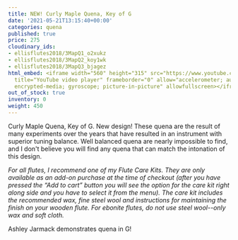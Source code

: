 ```yaml
---
title: NEW! Curly Maple Quena, Key of G
date: '2021-05-21T13:15:40+00:00'
categories: quena
published: true
price: 275
cloudinary_ids:
- ellisflutes2018/3MapQ1_o2xukz
- ellisflutes2018/3MapQ2_koy1wk
- ellisflutes2018/3MapQ3_bjagez
html_embed: <iframe width="560" height="315" src="https://www.youtube.com/embed/o4mcMUva8os"
  title="YouTube video player" frameborder="0" allow="accelerometer; autoplay; clipboard-write;
  encrypted-media; gyroscope; picture-in-picture" allowfullscreen></iframe>
out_of_stock: true
inventory: 0
weight: 450
---
```


Curly Maple Quena, Key of G.  New design! These quena are the result of many experiments over the years that have resulted in an instrument with superior tuning balance.   Well balanced quena are nearly impossible to find, and I don't believe you will find any quena that can match the intonation of this design.

*For all flutes, I recommend one of my Flute Care Kits.  They are only available as an add-on purchase at the time of checkout (after you have pressed the “Add to cart” button you will see the option for the care kit right along side and you have to select it from the menu). The care kit includes the recommended wax, fine steel wool and instructions for maintaining the finish on your wooden flute.  For ebonite flutes, do not use steel wool--only wax and soft cloth.*

Ashley Jarmack demonstrates quena in G!